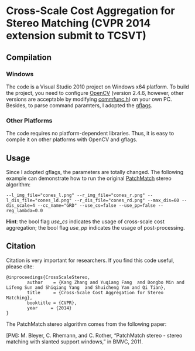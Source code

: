 Cross-Scale Cost Aggregation for Stereo Matching (CVPR 2014 extension submit to TCSVT)
================

## Compilation
### Windows
The code is a Visual Studio 2010 project on Windows x64 platform. To build the project, you need to configure [OpenCV](http://opencv.org/) (version 2.4.6, however, other versions are acceptable by modifying [commfunc.h](/CSPM/commfunc.h)) on your own PC. Besides, to parse command paramters, I adopted the [gflags](https://code.google.com/p/gflags/).
### Other Platforms
The code requires no platform-dependent libraries. Thus, it is easy to compile it on other platforms with OpenCV and gflags.

## Usage
Since I adopted gflags, the parameters are totally changed. The following example can demonstrate how to run the original [PatchMatch](#PM) stereo algorithm:
```
--l_img_file="cones_l.png" --r_img_file="cones_r.png" --l_dis_file="cones_ld.png" --r_dis_file="cones_rd.png" --max_dis=60 --dis_scale=4 --cc_name="GRD" --use_cs=false --use_pp=false --reg_lambda=0.0
```

**Hint**: the bool flag *use_cs* indicates the usage of cross-scale cost aggregation; the bool flag *use_pp* indicates the usage of post-processing.

## Citation
Citation is very important for researchers. If you find this code useful, please cite:
```
@inproceedings{CrossScaleStereo,
        author    = {Kang Zhang and Yuqiang Fang  and Dongbo Min and Lifeng Sun and Shiqiang Yang  and Shuicheng Yan and Qi Tian},
        title     = {Cross-Scale Cost Aggregation for Stereo Matching},
        booktitle = {CVPR},
        year     = {2014}
}
```
The PatchMatch stereo algorithm comes from the following paper:

<a name="PM">[PM]</a>: M. Bleyer, C. Rhemann, and C. Rother, “PatchMatch stereo - stereo matching with slanted support windows,” in
BMVC, 2011.
